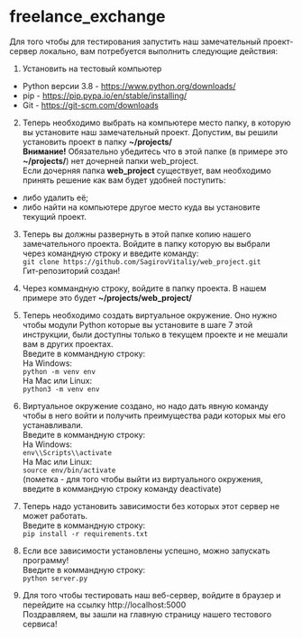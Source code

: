 # freelance_exchange

Для того чтобы для тестирования запустить наш замечательный проект-сервер
локально, вам потребуется выполнить следующие действия:

1. Установить на тестовый компьютер
- Python версии 3.8 - https://www.python.org/downloads/
- pip - https://pip.pypa.io/en/stable/installing/
- Git - https://git-scm.com/downloads

2. Теперь необходимо выбрать на компьютере место папку, в которую вы установите
наш замечательный проект. Допустим, вы решили установить проект в папку
**~/projects/**\
**Внимание!** Обязательно убедитесь что в этой папке (в примере это
**~/projects/**) нет дочерней папки web_project.\
Если дочерняя папка
**web_project** существует, вам необходимо принять решение как вам будет удобней
поступить:
- либо удалить её;
- либо найти на компьютере другое место куда вы установите текущий проект.

3. Теперь вы должны развернуть в этой папке копию нашего замечательного проекта.
Войдите в папку которую вы выбрали через командную строку и введите команду:\
`git clone https://github.com/SagirovVitaliy/web_project.git`\
Гит-репозиторий создан!

4. Через коммандную строку, войдите в папку проекта. В нашем примере это будет
**~/projects/web_project/**

5. Теперь необходимо создать виртуальное окружение. Оно нужно чтобы модули
Python которые вы установите в шаге 7 этой инструкции, были доступны только в
текущем проекте и не мешали вам в других проектах.\
Введите в коммандную строку:\
На Windows:\
`python -m venv env`\
На Mac или Linux:\
`python3 -m venv env`

6. Виртуальное окружение создано, но надо дать явную команду чтобы в него войти
и получить преимущества ради которых мы его устанавливали.\
Введите в коммандную строку:\
На Windows:\
`env\\Scripts\\activate`\
На Mac или Linux:\
`source env/bin/activate`\
(пометка - для того чтобы выйти из виртуального окружения, введите в коммандную
строку команду deactivate)

7. Теперь надо установить зависимости без которых этот сервер не может
работать.\
Введите в коммандную строку:\
`pip install -r requirements.txt`

8. Если все зависимости установлены успешно, можно запускать программу!\
Введите в коммандную строку:\
`python server.py`

9. Для того чтобы тестировать наш веб-сервер, войдите в браузер и перейдите на
ссылку http://localhost:5000 \
Поздравляем, вы зашли на главную страницу нашего тестового сервиса!
